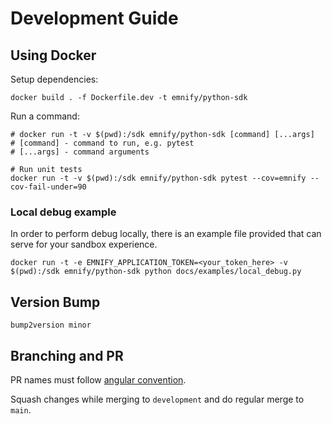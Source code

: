 # Development Guide

## Using Docker

Setup dependencies:
```shell
docker build . -f Dockerfile.dev -t emnify/python-sdk
```

Run a command:
```shell
# docker run -t -v $(pwd):/sdk emnify/python-sdk [command] [...args]
# [command] - command to run, e.g. pytest
# [...args] - command arguments

# Run unit tests
docker run -t -v $(pwd):/sdk emnify/python-sdk pytest --cov=emnify --cov-fail-under=90
```

### Local debug example
In order to perform debug locally, there is an example file provided that can serve for your sandbox experience.

```shell
docker run -t -e EMNIFY_APPLICATION_TOKEN=<your_token_here> -v $(pwd):/sdk emnify/python-sdk python docs/examples/local_debug.py
```
## Version Bump

```shell
bump2version minor
```

## Branching and PR

PR names must follow [angular convention](https://github.com/angular/angular/blob/main/CONTRIBUTING.md).

Squash changes while merging to `development` and do regular merge to `main`.
